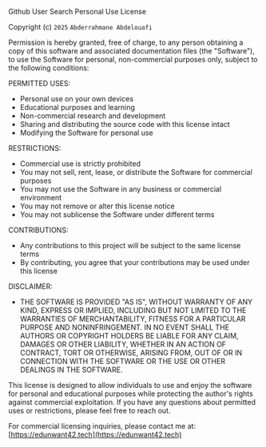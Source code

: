 
Github User Search Personal Use License

Copyright (c) `2025` `Abderrahmane Abdelouafi`

Permission is hereby granted, free of charge, to any person obtaining a copy
of this software and associated documentation files (the "Software"), to use
the Software for personal, non-commercial purposes only, subject to the 
following conditions:

PERMITTED USES:
- Personal use on your own devices
- Educational purposes and learning
- Non-commercial research and development
- Sharing and distributing the source code with this license intact
- Modifying the Software for personal use

RESTRICTIONS:
- Commercial use is strictly prohibited
- You may not sell, rent, lease, or distribute the Software for commercial purposes
- You may not use the Software in any business or commercial environment
- You may not remove or alter this license notice
- You may not sublicense the Software under different terms

CONTRIBUTIONS:
- Any contributions to this project will be subject to the same license terms
- By contributing, you agree that your contributions may be used under this license

DISCLAIMER:
- THE SOFTWARE IS PROVIDED "AS IS", WITHOUT WARRANTY OF ANY KIND, EXPRESS OR
IMPLIED, INCLUDING BUT NOT LIMITED TO THE WARRANTIES OF MERCHANTABILITY,
FITNESS FOR A PARTICULAR PURPOSE AND NONINFRINGEMENT. IN NO EVENT SHALL THE
AUTHORS OR COPYRIGHT HOLDERS BE LIABLE FOR ANY CLAIM, DAMAGES OR OTHER
LIABILITY, WHETHER IN AN ACTION OF CONTRACT, TORT OR OTHERWISE, ARISING FROM,
OUT OF OR IN CONNECTION WITH THE SOFTWARE OR THE USE OR OTHER DEALINGS IN THE
SOFTWARE.

This license is designed to allow individuals to use and enjoy the software for personal and educational purposes while protecting the author's rights against commercial exploitation. If you have any questions about permitted uses or restrictions, please feel free to reach out.

For commercial licensing inquiries, please contact me at: [https://edunwant42.tech](https://edunwant42.tech)
